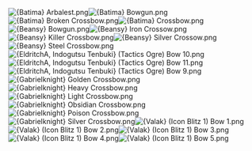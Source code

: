 ![{Batima} Arbalest.png](https://raw.githubusercontent.com/Klokinator/FE-Repo/main/Item%20Icons/Bows%20-%20Crossbows/%7BBatima%7D%20Arbalest.png "{Batima} Arbalest.png")![{Batima} Bowgun.png](https://raw.githubusercontent.com/Klokinator/FE-Repo/main/Item%20Icons/Bows%20-%20Crossbows/%7BBatima%7D%20Bowgun.png "{Batima} Bowgun.png")![{Batima} Broken Crossbow.png](https://raw.githubusercontent.com/Klokinator/FE-Repo/main/Item%20Icons/Bows%20-%20Crossbows/%7BBatima%7D%20Broken%20Crossbow.png "{Batima} Broken Crossbow.png")![{Batima} Crossbow.png](https://raw.githubusercontent.com/Klokinator/FE-Repo/main/Item%20Icons/Bows%20-%20Crossbows/%7BBatima%7D%20Crossbow.png "{Batima} Crossbow.png")![{Beansy} Bowgun.png](https://raw.githubusercontent.com/Klokinator/FE-Repo/main/Item%20Icons/Bows%20-%20Crossbows/%7BBeansy%7D%20Bowgun.png "{Beansy} Bowgun.png")![{Beansy} Iron Crossow.png](https://raw.githubusercontent.com/Klokinator/FE-Repo/main/Item%20Icons/Bows%20-%20Crossbows/%7BBeansy%7D%20Iron%20Crossow.png "{Beansy} Iron Crossow.png")![{Beansy} Killer Crossbow.png](https://raw.githubusercontent.com/Klokinator/FE-Repo/main/Item%20Icons/Bows%20-%20Crossbows/%7BBeansy%7D%20Killer%20Crossbow.png "{Beansy} Killer Crossbow.png")![{Beansy} Silver Crossow.png](https://raw.githubusercontent.com/Klokinator/FE-Repo/main/Item%20Icons/Bows%20-%20Crossbows/%7BBeansy%7D%20Silver%20Crossow.png "{Beansy} Silver Crossow.png")![{Beansy} Steel Crossbow.png](https://raw.githubusercontent.com/Klokinator/FE-Repo/main/Item%20Icons/Bows%20-%20Crossbows/%7BBeansy%7D%20Steel%20Crossbow.png "{Beansy} Steel Crossbow.png")![{EldritchA, Indogutsu Tenbuki} (Tactics Ogre) Bow 10.png](https://raw.githubusercontent.com/Klokinator/FE-Repo/main/Item%20Icons/Bows%20-%20Crossbows/%7BEldritchA,%20Indogutsu%20Tenbuki%7D%20(Tactics%20Ogre)%20Bow%2010.png "{EldritchA, Indogutsu Tenbuki} (Tactics Ogre) Bow 10.png")![{EldritchA, Indogutsu Tenbuki} (Tactics Ogre) Bow 11.png](https://raw.githubusercontent.com/Klokinator/FE-Repo/main/Item%20Icons/Bows%20-%20Crossbows/%7BEldritchA,%20Indogutsu%20Tenbuki%7D%20(Tactics%20Ogre)%20Bow%2011.png "{EldritchA, Indogutsu Tenbuki} (Tactics Ogre) Bow 11.png")![{EldritchA, Indogutsu Tenbuki} (Tactics Ogre) Bow 9.png](https://raw.githubusercontent.com/Klokinator/FE-Repo/main/Item%20Icons/Bows%20-%20Crossbows/%7BEldritchA,%20Indogutsu%20Tenbuki%7D%20(Tactics%20Ogre)%20Bow%209.png "{EldritchA, Indogutsu Tenbuki} (Tactics Ogre) Bow 9.png")![{Gabrielknight} Golden Crossbow.png](https://raw.githubusercontent.com/Klokinator/FE-Repo/main/Item%20Icons/Bows%20-%20Crossbows/%7BGabrielknight%7D%20Golden%20Crossbow.png "{Gabrielknight} Golden Crossbow.png")![{Gabrielknight} Heavy Crossbow.png](https://raw.githubusercontent.com/Klokinator/FE-Repo/main/Item%20Icons/Bows%20-%20Crossbows/%7BGabrielknight%7D%20Heavy%20Crossbow.png "{Gabrielknight} Heavy Crossbow.png")![{Gabrielknight} Light Crossbow.png](https://raw.githubusercontent.com/Klokinator/FE-Repo/main/Item%20Icons/Bows%20-%20Crossbows/%7BGabrielknight%7D%20Light%20Crossbow.png "{Gabrielknight} Light Crossbow.png")![{Gabrielknight} Obsidian Crossbow.png](https://raw.githubusercontent.com/Klokinator/FE-Repo/main/Item%20Icons/Bows%20-%20Crossbows/%7BGabrielknight%7D%20Obsidian%20Crossbow.png "{Gabrielknight} Obsidian Crossbow.png")![{Gabrielknight} Poison Crossbow.png](https://raw.githubusercontent.com/Klokinator/FE-Repo/main/Item%20Icons/Bows%20-%20Crossbows/%7BGabrielknight%7D%20Poison%20Crossbow.png "{Gabrielknight} Poison Crossbow.png")![{Gabrielknight} Silver Crossbow.png](https://raw.githubusercontent.com/Klokinator/FE-Repo/main/Item%20Icons/Bows%20-%20Crossbows/%7BGabrielknight%7D%20Silver%20Crossbow.png "{Gabrielknight} Silver Crossbow.png")![{Valak} (Icon Blitz 1) Bow 1.png](https://raw.githubusercontent.com/Klokinator/FE-Repo/main/Item%20Icons/Bows%20-%20Crossbows/%7BValak%7D%20(Icon%20Blitz%201)%20Bow%201.png "{Valak} (Icon Blitz 1) Bow 1.png")![{Valak} (Icon Blitz 1) Bow 2.png](https://raw.githubusercontent.com/Klokinator/FE-Repo/main/Item%20Icons/Bows%20-%20Crossbows/%7BValak%7D%20(Icon%20Blitz%201)%20Bow%202.png "{Valak} (Icon Blitz 1) Bow 2.png")![{Valak} (Icon Blitz 1) Bow 3.png](https://raw.githubusercontent.com/Klokinator/FE-Repo/main/Item%20Icons/Bows%20-%20Crossbows/%7BValak%7D%20(Icon%20Blitz%201)%20Bow%203.png "{Valak} (Icon Blitz 1) Bow 3.png")![{Valak} (Icon Blitz 1) Bow 4.png](https://raw.githubusercontent.com/Klokinator/FE-Repo/main/Item%20Icons/Bows%20-%20Crossbows/%7BValak%7D%20(Icon%20Blitz%201)%20Bow%204.png "{Valak} (Icon Blitz 1) Bow 4.png")![{Valak} (Icon Blitz 1) Bow 5.png](https://raw.githubusercontent.com/Klokinator/FE-Repo/main/Item%20Icons/Bows%20-%20Crossbows/%7BValak%7D%20(Icon%20Blitz%201)%20Bow%205.png "{Valak} (Icon Blitz 1) Bow 5.png")